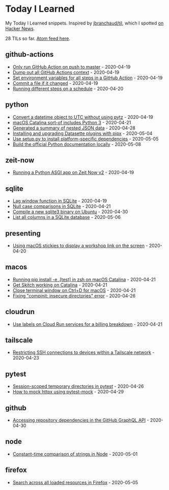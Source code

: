 # Today I Learned

My Today I Learned snippets. Inspired by [jbranchaud/til](https://github.com/jbranchaud/til), which I spotted [on Hacker News](https://news.ycombinator.com/item?id=22908044).

<!-- count starts -->28<!-- count ends --> TILs so far. <a href="https://til.simonwillison.net/til/feed.atom?_feed_title=Simon+Willison+TIL">Atom feed here</a>.

<!-- index starts -->
## github-actions

* [Only run GitHub Action on push to master](https://github.com/simonw/til/blob/master/github-actions/only-master.md) - 2020-04-19
* [Dump out all GitHub Actions context](https://github.com/simonw/til/blob/master/github-actions/dump-context.md) - 2020-04-19
* [Set environment variables for all steps in a GitHub Action](https://github.com/simonw/til/blob/master/github-actions/set-environment-for-all-steps.md) - 2020-04-19
* [Commit a file if it changed](https://github.com/simonw/til/blob/master/github-actions/commit-if-file-changed.md) - 2020-04-19
* [Running different steps on a schedule](https://github.com/simonw/til/blob/master/github-actions/different-steps-on-a-schedule.md) - 2020-04-20

## python

* [Convert a datetime object to UTC without using pytz](https://github.com/simonw/til/blob/master/python/convert-to-utc-without-pytz.md) - 2020-04-19
* [macOS Catalina sort-of includes Python 3](https://github.com/simonw/til/blob/master/python/macos-catalina-sort-of-ships-with-python3.md) - 2020-04-21
* [Generated a summary of nested JSON data](https://github.com/simonw/til/blob/master/python/generate-nested-json-summary.md) - 2020-04-28
* [Installing and upgrading Datasette plugins with pipx](https://github.com/simonw/til/blob/master/python/installing-upgrading-plugins-with-pipx.md) - 2020-05-04
* [Use setup.py to install platform-specific dependencies](https://github.com/simonw/til/blob/master/python/platform-specific-dependencies.md) - 2020-05-05
* [Build the official Python documentation locally](https://github.com/simonw/til/blob/master/python/build-official-docs.md) - 2020-05-08

## zeit-now

* [Running a Python ASGI app on Zeit Now v2](https://github.com/simonw/til/blob/master/zeit-now/python-asgi-on-now-v2.md) - 2020-04-19

## sqlite

* [Lag window function in SQLite](https://github.com/simonw/til/blob/master/sqlite/lag-window-function.md) - 2020-04-19
* [Null case comparisons in SQLite](https://github.com/simonw/til/blob/master/sqlite/null-case.md) - 2020-04-21
* [Compile a new sqlite3 binary on Ubuntu](https://github.com/simonw/til/blob/master/sqlite/compile-sqlite3-ubuntu.md) - 2020-04-30
* [List all columns in a SQLite database](https://github.com/simonw/til/blob/master/sqlite/list-all-columns-in-a-database.md) - 2020-05-06

## presenting

* [Using macOS stickies to display a workshop link on the screen](https://github.com/simonw/til/blob/master/presenting/stickies-for-workshop-links.md) - 2020-04-20

## macos

* [Running pip install -e .[test] in zsh on macOS Catalina](https://github.com/simonw/til/blob/master/macos/zsh-pip-install.md) - 2020-04-21
* [Get Skitch working on Catalina](https://github.com/simonw/til/blob/master/macos/skitch-catalina.md) - 2020-04-21
* [Close terminal window on Ctrl+D for macOS](https://github.com/simonw/til/blob/master/macos/close-terminal-on-ctrl-d.md) - 2020-04-21
* [Fixing "compinit: insecure directories" error](https://github.com/simonw/til/blob/master/macos/fixing-compinit-insecure-directories.md) - 2020-04-26

## cloudrun

* [Use labels on Cloud Run services for a billing breakdown](https://github.com/simonw/til/blob/master/cloudrun/use-labels-for-billing-breakdown.md) - 2020-04-21

## tailscale

* [Restricting SSH connections to devices within a Tailscale network](https://github.com/simonw/til/blob/master/tailscale/lock-down-sshd.md) - 2020-04-23

## pytest

* [Session-scoped temporary directories in pytest](https://github.com/simonw/til/blob/master/pytest/session-scoped-tmp.md) - 2020-04-26
* [How to mock httpx using pytest-mock](https://github.com/simonw/til/blob/master/pytest/mock-httpx.md) - 2020-04-29

## github

* [Accessing repository dependencies in the GitHub GraphQL API](https://github.com/simonw/til/blob/master/github/dependencies-graphql-api.md) - 2020-04-30

## node

* [Constant-time comparison of strings in Node](https://github.com/simonw/til/blob/master/node/constant-time-compare-strings.md) - 2020-05-01

## firefox

* [Search across all loaded resources in Firefox](https://github.com/simonw/til/blob/master/firefox/search-across-all-resources.md) - 2020-05-05
<!-- index ends -->
